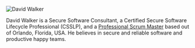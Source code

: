 

![David Walker](https://www.gravatar.com/avatar/a8c11640fc00c7c10db85d6e725993e5?s=100)

David Walker is a Secure Software Consultant, a Certified Secure Software Lifecycle Professional (CSSLP), and a [Professional Scrum Master](https://www.scrum.org/professional-scrum-master-i-certification) based out of Orlando, Florida, USA. He believes in secure and reliable software and productive happy teams.
